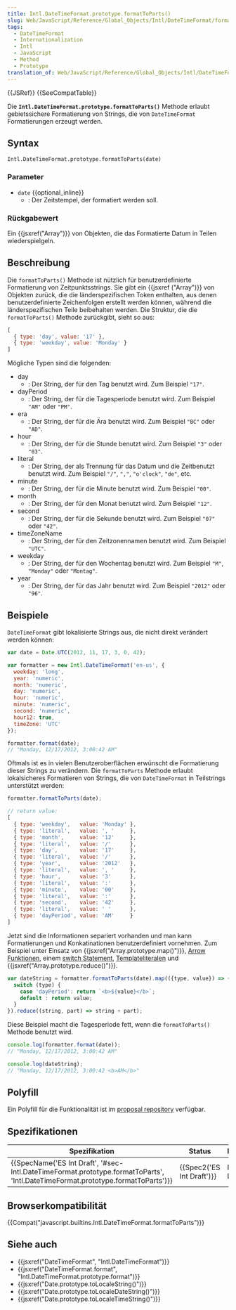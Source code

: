 ```yaml
---
title: Intl.DateTimeFormat.prototype.formatToParts()
slug: Web/JavaScript/Reference/Global_Objects/Intl/DateTimeFormat/formatToParts
tags:
  - DateTimeFormat
  - Internationalization
  - Intl
  - JavaScript
  - Method
  - Prototype
translation_of: Web/JavaScript/Reference/Global_Objects/Intl/DateTimeFormat/formatToParts
---
```

{{JSRef}} {{SeeCompatTable}}

Die **`Intl.DateTimeFormat.prototype.formatToParts()`** Methode erlaubt gebietssichere Formatierung von Strings, die von `DateTimeFormat` Formatierungen erzeugt werden.

## Syntax

    Intl.DateTimeFormat.prototype.formatToParts(date)

### Parameter

- `date` {{optional_inline}}
  - : Der Zeitstempel, der formatiert werden soll.

### Rückgabewert

Ein {{jsxref("Array")}} von Objekten, die das Formatierte Datum in Teilen wiederspielgeln.

## Beschreibung

Die `formatToParts()` Methode ist nützlich für benutzerdefinierte Formatierung von Zeitpunktsstrings. Sie gibt ein {{jsxref ("Array")}} von Objekten zurück, die die länderspezifischen Token enthalten, aus denen benutzerdefinierte Zeichenfolgen erstellt werden können, während die länderspezifischen Teile beibehalten werden. Die Struktur, die die `formatToParts()` Methode zurückgibt, sieht so aus:

```js
[
  { type: 'day', value: '17' },
  { type: 'weekday', value: 'Monday' }
]
```

Mögliche Typen sind die folgenden:

- day
  - : Der String, der für den Tag benutzt wird. Zum Beispiel `"17"`.
- dayPeriod
  - : Der String, der für die Tagesperiode benutzt wird. Zum Beispiel `"AM"` oder `"PM"`.
- era
  - : Der String, der für die Ära benutzt wird. Zum Beispiel `"BC"` oder `"AD"`.
- hour
  - : Der String, der für die Stunde benutzt wird. Zum Beispiel `"3"` oder `"03"`.
- literal
  - : Der String, der als Trennung für das Datum und die Zeitbenutzt benutzt wird. Zum Beispiel `"/"`, `","`, `"o'clock"`, `"de"`, etc.
- minute
  - : Der String, der für die Minute benutzt wird. Zum Beispiel `"00"`.
- month
  - : Der String, der für den Monat benutzt wird. Zum Beispiel `"12"`.
- second
  - : Der String, der für die Sekunde benutzt wird. Zum Beispiel `"07"` oder `"42"`.
- timeZoneName
  - : Der String, der für den Zeitzonennamen benutzt wird. Zum Beispiel `"UTC"`.
- weekday
  - : Der String, der für den Wochentag benutzt wird. Zum Beispiel `"M"`, `"Monday"` oder `"Montag"`.
- year
  - : Der String, der für das Jahr benutzt wird. Zum Beispiel `"2012"` oder `"96"`.

## Beispiele

`DateTimeFormat` gibt lokalisierte Strings aus, die nicht direkt verändert werden können:

```js
var date = Date.UTC(2012, 11, 17, 3, 0, 42);

var formatter = new Intl.DateTimeFormat('en-us', {
  weekday: 'long',
  year: 'numeric',
  month: 'numeric',
  day: 'numeric',
  hour: 'numeric',
  minute: 'numeric',
  second: 'numeric',
  hour12: true,
  timeZone: 'UTC'
});

formatter.format(date);
// "Monday, 12/17/2012, 3:00:42 AM"
```

Oftmals ist es in vielen Benutzeroberflächen erwünscht die Formatierung dieser Strings zu verändern. Die `formatToParts` Methode erlaubt lokalsicheres Formatieren von Strings, die von `DateTimeFormat` in Teilstrings unterstützt werden:

```js
formatter.formatToParts(date);

// return value:
[
  { type: 'weekday',   value: 'Monday' },
  { type: 'literal',   value: ', '     },
  { type: 'month',     value: '12'     },
  { type: 'literal',   value: '/'      },
  { type: 'day',       value: '17'     },
  { type: 'literal',   value: '/'      },
  { type: 'year',      value: '2012'   },
  { type: 'literal',   value: ', '     },
  { type: 'hour',      value: '3'      },
  { type: 'literal',   value: ':'      },
  { type: 'minute',    value: '00'     },
  { type: 'literal',   value: ':'      },
  { type: 'second',    value: '42'     },
  { type: 'literal',   value: ' '      },
  { type: 'dayPeriod', value: 'AM'     }
]
```

Jetzt sind die Informationen separiert vorhanden und man kann Formatierungen und Konkatinationen benutzerdefiniert vornehmen. Zum Beispiel unter Einsatz von {{jsxref("Array.prototype.map()")}}, [Arrow Funktionen](/de/docs/Web/JavaScript/Reference/Functions/Arrow_functions), einem [switch Statement](/de/docs/Web/JavaScript/Reference/Statements/switch), [Templateliteralen](/de/docs/Web/JavaScript/Reference/Template_literals) und {{jsxref("Array.prototype.reduce()")}}.

```js
var dateString = formatter.formatToParts(date).map(({type, value}) => {
  switch (type) {
    case 'dayPeriod': return `<b>${value}</b>`;
    default : return value;
  }
}).reduce((string, part) => string + part);
```

Diese Beispiel macht die Tagesperiode fett, wenn die `formatToParts()` Methode benutzt wird.

```js
console.log(formatter.format(date));
// "Monday, 12/17/2012, 3:00:42 AM"

console.log(dateString);
// "Monday, 12/17/2012, 3:00:42 <b>AM</b>"
```

## Polyfill

Ein Polyfill für die Funktionalität ist im [proposal repository](https://github.com/zbraniecki/proposal-intl-formatToParts) verfügbar.

## Spezifikationen

| Spezifikation                                                                                                                                                            | Status                           | Kommentar           |
| ------------------------------------------------------------------------------------------------------------------------------------------------------------------------ | -------------------------------- | ------------------- |
| {{SpecName('ES Int Draft', '#sec-Intl.DateTimeFormat.prototype.formatToParts', 'Intl.DateTimeFormat.prototype.formatToParts')}} | {{Spec2('ES Int Draft')}} | Initiale Definition |

## Browserkompatibilität

{{Compat("javascript.builtins.Intl.DateTimeFormat.formatToParts")}}

## Siehe auch

- {{jsxref("DateTimeFormat", "Intl.DateTimeFormat")}}
- {{jsxref("DateTimeFormat.format", "Intl.DateTimeFormat.prototype.format")}}
- {{jsxref("Date.prototype.toLocaleString()")}}
- {{jsxref("Date.prototype.toLocaleDateString()")}}
- {{jsxref("Date.prototype.toLocaleTimeString()")}}
